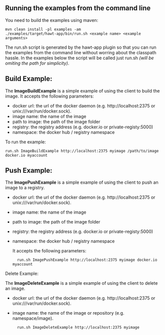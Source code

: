 Running the examples from the command line
------------------------------------------

You need to build the examples using maven:

    mvn clean install -pl examples -am
    ./examples/target/hawt-app/bin/run.sh <example name> <example arguments>
        
The run.sh script is generated by the hawt-app plugin so that you can run the examples from the command line without worring about the classpath hassle.
In the examples below the script will be called just run.sh *(will be omiting the path for simplicity)*.

Build Example:
--------------

The **ImageBuildExample** is a simple example of using the client to build the image.
It accepts the following parameters:

- docker url:       the url of the docker daemon (e.g. http://localhost:2375 or unix:///var/run/docker.sock).
- image name:       the name of the image
- path to image:    the path of the image folder
- registry:         the registry address (e.g. docker.io or private-registy:5000)
- namespace:        the docker hub / registry namespace


To run the example:

    run.sh ImageBuildExample http://localhost:2375 myimage /path/to/image docker.io myaccount
    
    
Push Example:
-------------
    
The **ImagePushExample** is a simple example of using the client to push an image to a registry.

- docker url:       the url of the docker daemon (e.g. http://localhost:2375 or unix:///var/run/docker.sock).
- image name:       the name of the image
- path to image:    the path of the image folder
- registry:         the registry address (e.g. docker.io or private-registy:5000)
- namespace:        the docker hub / registry namespace

    It accepts the following parameters:
    
        run.sh ImagePushExample http://localhost:2375 myimage docker.io myaccount

    
Delete Example:

The **ImageDeleteExample** is a simple example of using the client to delete an image.

- docker url:       the url of the docker daemon (e.g. http://localhost:2375 or unix:///var/run/docker.sock).
- image name:       the name of the image or repository (e.g. namespace/image).


        run.sh ImageDeleteExample http://localhost:2375 myimage
